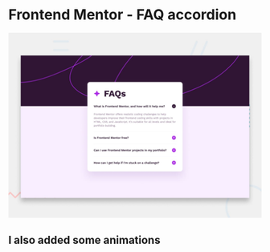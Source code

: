 # Frontend Mentor - FAQ accordion

![Design preview for the FAQ accordion coding challenge](preview.jpg)

## I also added some animations 

